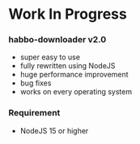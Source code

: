 # Work In Progress

### habbo-downloader v2.0
- super easy to use
- fully rewritten using NodeJS
- huge performance improvement
- bug fixes
- works on every operating system

### Requirement
- NodeJS 15 or higher
